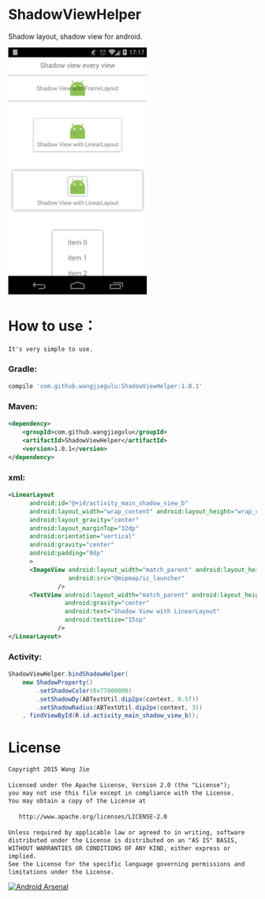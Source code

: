 # ShadowViewHelper
Shadow layout, shadow view for android.

<img src='screenshot/shadow_a.png' height='500px'/>

# How to use：
`It's very simple to use.`
### Gradle:
```groovy
compile 'com.github.wangjiegulu:ShadowViewHelper:1.0.1'
```
### Maven:
```xml
<dependency>
    <groupId>com.github.wangjiegulu</groupId>
    <artifactId>ShadowViewHelper</artifactId>
    <version>1.0.1</version>
</dependency>
```
### xml:
```xml
<LinearLayout
      android:id="@+id/activity_main_shadow_view_b"
      android:layout_width="wrap_content" android:layout_height="wrap_content"
      android:layout_gravity="center"
      android:layout_marginTop="32dp"
      android:orientation="vertical"
      android:gravity="center"
      android:padding="8dp"
      >
      <ImageView android:layout_width="match_parent" android:layout_height="match_parent"
                 android:src="@mipmap/ic_launcher"
              />
      <TextView android:layout_width="match_parent" android:layout_height="match_parent"
                android:gravity="center"
                android:text="Shadow View with LinearLayout"
                android:textSize="15sp"
              />
</LinearLayout>
```
### Activity:
```java
ShadowViewHelper.bindShadowHelper(
    new ShadowProperty()
        .setShadowColor(0x77000000)
        .setShadowDy(ABTextUtil.dip2px(context, 0.5f))
        .setShadowRadius(ABTextUtil.dip2px(context, 3))
    , findViewById(R.id.activity_main_shadow_view_b));
```


License
=======

    Copyright 2015 Wang Jie

    Licensed under the Apache License, Version 2.0 (the "License");
    you may not use this file except in compliance with the License.
    You may obtain a copy of the License at

       http://www.apache.org/licenses/LICENSE-2.0

    Unless required by applicable law or agreed to in writing, software
    distributed under the License is distributed on an "AS IS" BASIS,
    WITHOUT WARRANTIES OR CONDITIONS OF ANY KIND, either express or implied.
    See the License for the specific language governing permissions and
    limitations under the License.

[![Android Arsenal](https://img.shields.io/badge/Android%20Arsenal-ShadowViewHelper-brightgreen.svg?style=flat)](http://android-arsenal.com/details/1/1884)
